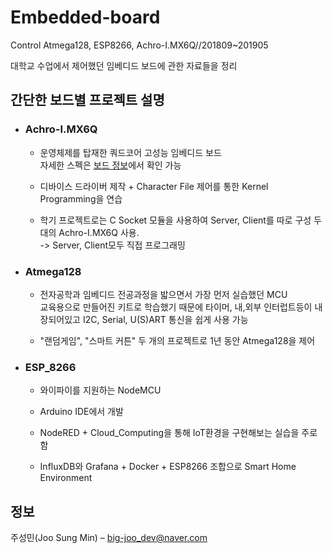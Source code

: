 # Embedded-board
Control Atmega128, ESP8266, Achro-I.MX6Q//201809~201905  


 대학교 수업에서 제어했던 임베디드 보드에 관한 자료들을 정리  
  

  

 ## 간단한 보드별 프로젝트 설명 
 
* ### Achro-I.MX6Q  

  -  운영체제를 탑재한 쿼드코어 고성능 임베디드 보드  
     자세한 스펙은 [보드 정보](http://huins.com/m13.php?m=rd&no=330)에서 확인 가능  
  
  -  디바이스 드라이버 제작 + Character File 제어를 통한 Kernel Programming을 연습  
  
  -  학기 프로젝트로는 C Socket 모듈을 사용하여 Server, Client를 따로 구성 두 대의 Achro-I.MX6Q 사용.  
     -> Server, Client모두 직접 프로그래밍  
  
  
* ### Atmega128  

  -  전자공학과 임베디드 전공과정을 밟으면서 가장 먼저 실습했던 MCU  
     교육용으로 만들어진 키트로 학습했기 때문에 타이머, 내,외부 인터럽트등이 내장되어있고 I2C, Serial, U(S)ART 통신을 쉽게 사용 가능    
     
  -  "랜덤게임", "스마트 커튼" 두 개의 프로젝트로 1년 동안 Atmega128을 제어  
    

 
* ### ESP_8266  

  -  와이파이를 지원하는 NodeMCU 
  
  -  Arduino IDE에서 개발  
  
  -  NodeRED + Cloud_Computing을 통해 IoT환경을 구현해보는 실습을 주로 함  
  
  -  InfluxDB와 Grafana + Docker + ESP8266 조합으로 Smart Home Environment



 ## 정보

 주성민(Joo Sung Min) – big-joo_dev@naver.com
